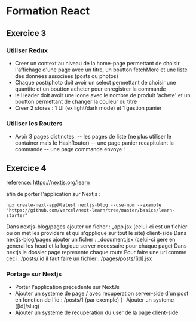 # Formation React

## Exercice 3
### Utiliser Redux 
- Creer un context au niveau de la home-page permettant de choisir l'affichage d'une page avec un titre, un boutton fetchMore et une liste des donnees associees (posts ou photos)
- Chaque post/photo doit avoir un select permettant de choisir une quantite et un boutton acheter pour enregistrer la commande
- le Header doit avoir une icone avec le nombre de produit 'achete' et un boutton permettant de changer la couleur du titre 
- Creer 2 stores : 1 UI (ex light/dark mode) et 1 gestion panier

### Utiliser les Routers
- Avoir 3 pages distinctes:
-- les pages de liste (ne plus utiliser le container mais le HashRouter)
-- une page panier recapitulant la commande
-- une page commande envoye !

## Exercice 4
reference: https://nextjs.org/learn

afin de porter l'application sur Nextjs : 
```shell
npx create-next-app@latest nextjs-blog --use-npm --example "https://github.com/vercel/next-learn/tree/master/basics/learn-starter"
```

Dans nextjs-blog/pages ajouter un ficher : _app.jsx (celui-ci est un fichier ou on met les providers et qui s'qpplique sur tout le site) client-side
Dans nextjs-blog/pages ajouter un ficher : _document.jsx (celui-ci gere en general les head et la logique server necessaire pour chaque page)
Dans nextjs le dossier page represente chaque route
Pour faire une url comme ceci : /posts/:id  il faut faire un fichier : /pages/posts/[id].jsx

### Portage sur Nextjs
- Porter l'application precedente sur NextJs
- Ajouter un systeme de page / avec recuperation server-side d'un post en fonction de l'id : /posts/1 (par exemple) (- Ajouter un systeme ([id]/slug)
- Ajouter un systeme de recuperation du user de la page client-side
